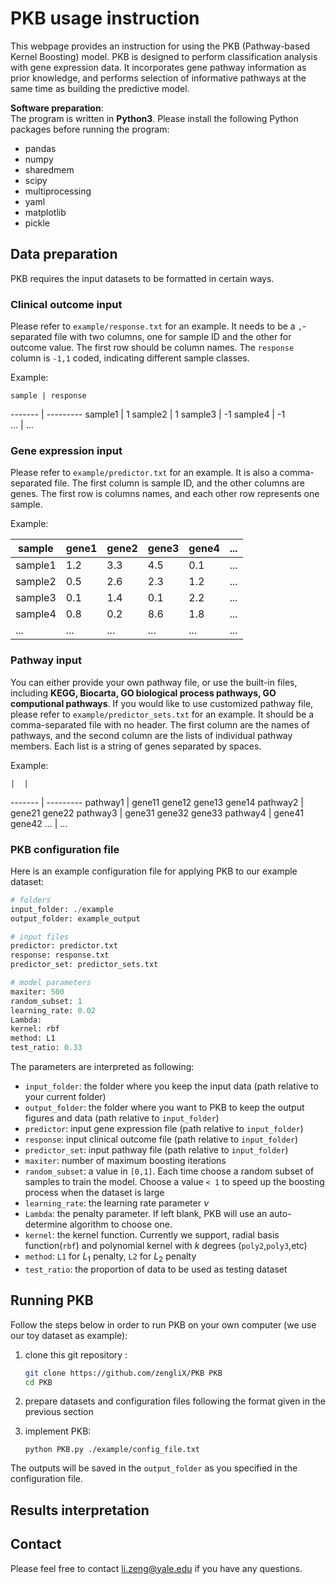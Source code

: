 # PKB usage instruction
This webpage provides an instruction for using the PKB (Pathway-based Kernel Boosting) model. PKB is designed to perform classification analysis with gene expression data. It incorporates gene pathway information as prior knowledge, and performs selection of informative pathways at the same time as building the predictive model. 

**Software preparation**:   
The program is written in **Python3**. Please install the following Python packages before running the program: 

- pandas
- numpy
- sharedmem
- scipy
- multiprocessing
- yaml
- matplotlib
- pickle

## Data preparation
PKB requires the input datasets to be formatted in certain ways. 

### Clinical outcome input
Please refer to `example/response.txt` for an example. It needs to be a `,`-separated file with two columns, one for sample ID and the other for outcome value. The first row should be column names. The `response` column is `-1,1` coded, indicating different sample classes. 

Example:

	sample | response 
  ------- | --------- 
  sample1 | 1 
  sample2 | 1
  sample3 | -1
  sample4 | -1   
  ...     | ... 


### Gene expression input
Please refer to `example/predictor.txt` for an example. It is also a comma-separated file. The first column is sample ID, and the other columns are genes. The first row is columns names, and each other row represents one sample.

Example:

| sample  | gene1 | gene2 | gene3 | gene4 | ... |
|---------|-------|-------|-------|-------|-----|
| sample1 | 1.2   | 3.3   | 4.5   | 0.1   | ... |
| sample2 | 0.5   | 2.6   | 2.3   | 1.2   | ... |
| sample3 | 0.1   | 1.4   | 0.1   | 2.2   | ... |
| sample4 | 0.8   | 0.2   | 8.6   | 1.8   | ... |
| ...     | ...   | ...   | ...   | ...   | ... |

### Pathway input
You can either provide your own pathway file, or use the built-in files, including  **KEGG, Biocarta, GO biological process pathways, GO computional pathways**. If you would like to use customized pathway file, please refer to `example/predictor_sets.txt` for an example. It should be a comma-separated file with no header. The first column are the names of pathways, and the second column are the lists of individual pathway members. Each list is a string of genes separated by spaces.

Example:

    |  |
  ------- | --------- 
  pathway1 | gene11 gene12 gene13 gene14 
  pathway2 | gene21 gene22
  pathway3 | gene31 gene32 gene33
  pathway4 | gene41 gene42
  ...     | ... 

### PKB configuration file
Here is an example configuration file for applying PKB to our example dataset:

```python
# folders
input_folder: ./example
output_folder: example_output

# input files
predictor: predictor.txt  
response: response.txt    
predictor_set: predictor_sets.txt 

# model parameters
maxiter: 500
random_subset: 1
learning_rate: 0.02
Lambda:   
kernel: rbf
method: L1
test_ratio: 0.33 
```

The parameters are interpreted as following:

- `input_folder`: the folder where you keep the input data (path relative to your current folder)
- `output_folder`: the folder where you want to PKB to keep the output figures and data (path relative to `input_folder`)
- `predictor`: input gene expression file (path relative to `input_folder`)
- `response`: input clinical outcome file (path relative to `input_folder`)
- `predictor_set`: input pathway file (path relative to `input_folder`)
- `maxiter`: number of maximum boosting iterations
- `random_subset`: a value in `[0,1]`. Each time choose a random subset of samples to train the model. Choose a value `< 1` to speed up the boosting process when the dataset is large 
- `learning_rate`: the learning rate parameter $\nu$ 
- `Lambda`: the penalty parameter. If left blank, PKB will use an auto-determine algorithm to choose one.
- `kernel`: the kernel function. Currently we support, radial basis function(`rbf`) and polynomial kernel with $k$ degrees (`poly2`,`poly3`,etc)
- `method`: `L1` for $L_1$ penalty, `L2` for $L_2$ penalty
- `test_ratio`: the proportion of data to be used as testing dataset


## Running PKB
Follow the steps below in order to run PKB on your own computer (we use our toy dataset as example):

1. clone this git repository :

	```bash
	git clone https://github.com/zengliX/PKB PKB
	cd PKB
	```
2. prepare datasets and configuration files following the format given in the previous section

3. implement PKB: 

	```
	python PKB.py ./example/config_file.txt
	```

The outputs will be saved in the `output_folder` as you specified in the configuration file.
## Results interpretation

## Contact 
Please feel free to contact <li.zeng@yale.edu> if you have any questions.